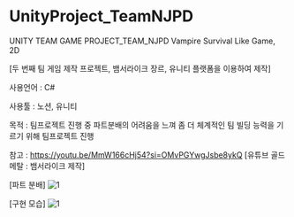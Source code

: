 # UnityProject_TeamNJPD
UNITY TEAM GAME PROJECT_TEAM_NJPD
Vampire Survival Like Game, 2D


[두 번째 팀 게임 제작 프로젝트, 뱀서라이크 장르, 유니티 플랫폼을 이용하여 제작]


사용언어 : C#

사용툴 : 노션, 유니티

목적 : 팀프로젝트 진행 중 파트분배의 어려움을 느껴 좀 더 체계적인 팀 빌딩 능력을 기르기 위해 팀프로젝트 진행

참고 : https://youtu.be/MmW166cHj54?si=OMvPGYwgJsbe8ykQ [유튜브 골드메탈 : 뱀서라이크 제작]

[파트 분배]
![1](https://github.com/KORgosu/UnityProject_TeamNJPD/assets/47071344/260ce890-467f-44f7-a13a-a023cf5ba316)


[구현 모습]
![1](https://github.com/KORgosu/UnityProject_TeamNJPD/assets/47071344/3adc17a7-a012-4557-ad48-e01bb20dbc98)
          
